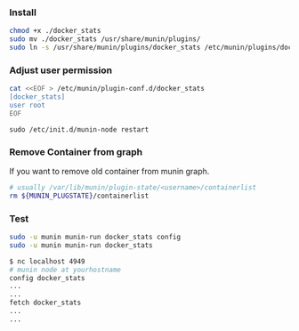 
### Install

```sh
chmod +x ./docker_stats
sudo mv ./docker_stats /usr/share/munin/plugins/
sudo ln -s /usr/share/munin/plugins/docker_stats /etc/munin/plugins/docker_stats
```

### Adjust user permission 

```sh
cat <<EOF > /etc/munin/plugin-conf.d/docker_stats
[docker_stats]
user root
EOF
```

```
sudo /etc/init.d/munin-node restart
```

### Remove Container from graph

If you want to remove old container from munin graph.

```sh
# usually /var/lib/munin/plugin-state/<username>/containerlist
rm ${MUNIN_PLUGSTATE}/containerlist
```



### Test

```sh
sudo -u munin munin-run docker_stats config
sudo -u munin munin-run docker_stats
```

```sh
$ nc localhost 4949
# munin node at yourhostname
config docker_stats
...
...
fetch docker_stats
...
...
```
